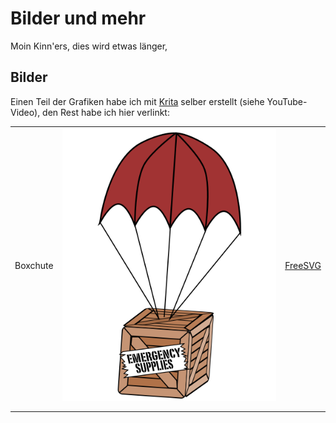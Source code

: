 # Bilder und mehr

Moin Kinn'ers, dies wird etwas länger,

## Bilder

Einen Teil der Grafiken habe ich mit [Krita](https://link) selber erstellt (siehe YouTube-Video), den Rest habe ich hier verlinkt:

|   |   |   |
|---|---|---|
|Boxchute|![alt](/src/images/boxchute.png)|[FreeSVG](https://freesvg.org/color-illustration-of-landing-wooden-box-chute)|
|   |   |   |
|   |   |   |